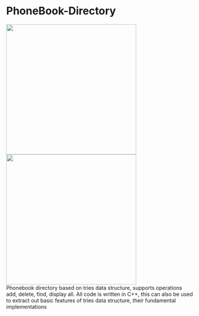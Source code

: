 # PhoneBook-Directory
<div class="row">
  <div class="column">
    <img src="https://upload.wikimedia.org/wikipedia/commons/d/d3/Telefonbog_ubt-1.JPG" width="350">
  </div>
  <div class="column">
    <img src="https://4.bp.blogspot.com/-GNWc5KUMGYc/WAskP-EHFKI/AAAAAAAAEz4/8yikxc2niYgyqH0FWFafq5UTp_kUK6O5ACLcB/s1600/TrieDataStructureImpl.png" width="350">
  </div>
</div>
Phonebook directory based on tries data structure, supports operations add, delete, find, display all.
All code is written in C++, this can also be used to extract out basic features of tries data structure, their fundamental implementations
